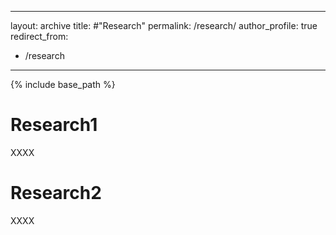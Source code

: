 ***

layout: archive title: #"Research"
permalink: /research/ 
author\_profile: true 
redirect\_from:

*   /research

***

{% include base\_path %}

# Research1

XXXX

# Research2

XXXX
